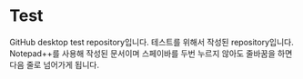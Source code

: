 # Test
GitHub desktop test repository입니다. 테스트를 위해서 작성된 repository입니다.
Notepad++를 사용해 작성된 문서이며 스페이바를 두번 누르지 않아도 줄바꿈을 하면 다음 줄로 넘어가게 됩니다.

